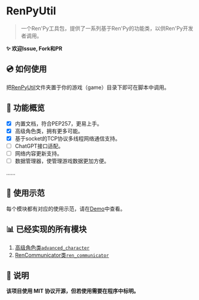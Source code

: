 # RenPyUtil
> 一个Ren'Py工具包，提供了一系列基于Ren'Py的功能类，以供Ren'Py开发者调用。

**:sparkles: 欢迎Issue, Fork和PR**

## :cd: 如何使用
把[RenPyUtil](./RenPyUtil)文件夹置于你的游戏（game）目录下即可在脚本中调用。

## :rocket: 功能概览
- [x] 内置文档，符合PEP257，更易上手。
- [x] 高级角色类，拥有更多可能。
- [x] 基于socket的TCP协议多线程网络通信支持。
- [ ] ChatGPT接口适配。
- [ ] 网络内容更新支持。
- [ ] 数据管理器，使管理游戏数据更加方便。

......

## :bookmark: 使用示范
每个模块都有对应的使用示范，请在[Demo](./Demo)中查看。

## :bar_chart: 已经实现的所有模块
1. [高级角色类`advanced_character`](./RenPyUtil/advanced_character.rpy)
2. [RenCommunicator类`ren_communicator`](./RenPyUtil/advanced_character.rpy)

## :book: 说明
**该项目使用 MIT 协议开源，但若使用需要在程序中标明。**